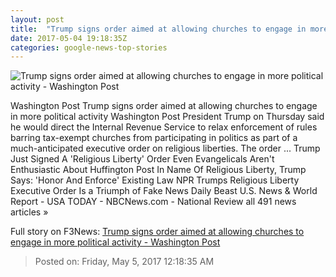 ```yaml
---
layout: post
title:  "Trump signs order aimed at allowing churches to engage in more political activity - Washington Post"
date: 2017-05-04 19:18:35Z
categories: google-news-top-stories
---
```


![Trump signs order aimed at allowing churches to engage in more political activity - Washington Post](https://img.washingtonpost.com/rf/image_1484w/2010-2019/WashingtonPost/2017/05/04/National-Politics/Images/Trump_Religion_63924-d8437.jpg)

Washington Post Trump signs order aimed at allowing churches to engage in more political activity Washington Post President Trump on Thursday said he would direct the Internal Revenue Service to relax enforcement of rules barring tax-exempt churches from participating in politics as part of a much-anticipated executive order on religious liberties. The order ... Trump Just Signed A 'Religious Liberty' Order Even Evangelicals Aren't Enthusiastic About Huffington Post In Name Of Religious Liberty, Trump Says: 'Honor And Enforce' Existing Law NPR Trumps Religious Liberty Executive Order Is a Triumph of Fake News Daily Beast U.S. News & World Report - USA TODAY - NBCNews.com - National Review all 491 news articles »


Full story on F3News: [Trump signs order aimed at allowing churches to engage in more political activity - Washington Post](http://www.f3nws.com/n/zThkeD)

> Posted on: Friday, May 5, 2017 12:18:35 AM
